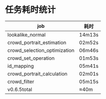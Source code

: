 # 任务耗时统计

| job | 耗时 |
|---|---|
|lookalike_normal|14m13s|
|crowd_portrait_estimation|02m52s|
|crowd_selection_optimization|06m46s|
| crowd_set_operation | 01m53s |
| id_mapping | 05m41s |
|crowd_portrait_calculation|02m01s|
| crowd_filter | 05m15s |
| v0.6.5total | ≈40m |